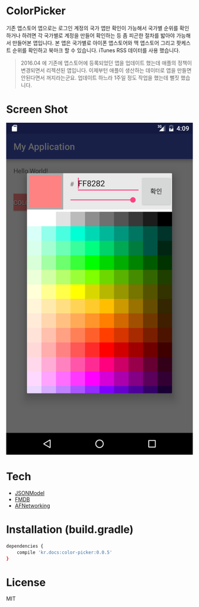 # ColorPicker

기존 앱스토어 앱으로는 로그인 계정의 국가 앱만 확인이 가능해서 국가별 순위를 확인하거나 하려면
각 국가별로 계정을 만들어 확인하는 등 좀 피곤한 절차를 밟아야 가능해서 만들어본 앱입니다.
본 앱은 국가별로 아이폰 앱스토어와 맥 앱스토어 그리고 팟케스트 순위를 확인하고 북마크 할 수 있습니다.
iTunes RSS 데이터를 사용 했습니다.

>2016.04 에 기존에 앱스토어에 등록되었던 앱을 업데이트 했는데 애플의 정책이 변경되면서 리젝션된 앱입니다.
>이제부턴 애플이 생산하는 데이터로 앱을 만들면 안된다면서 꺼지라는군요.
>업데이트 하느라 1주일 정도 작업을 했는데 뻘짓 했습니다.

# Screen Shot
<p align="center" >
<img src="https://github.com/ShockUtility/ColorPicker/blob/master/Screenshot.png">
</p>

# Tech
* [JSONModel](https://github.com/icanzilb/JSONModel)
* [FMDB](https://github.com/ccgus/fmdb)
* [AFNetworking](https://github.com/AFNetworking/AFNetworking)

# Installation (build.gradle)
```sh
dependencies {
    compile 'kr.docs:color-picker:0.0.5'
}
```

# License
MIT
